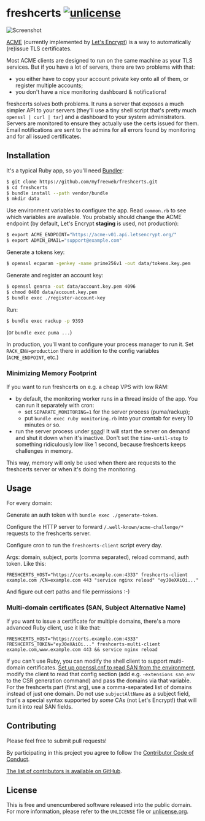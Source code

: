# freshcerts [![unlicense](https://img.shields.io/badge/un-license-green.svg?style=flat)](http://unlicense.org)

![Screenshot](https://files.app.net/h02q76bXk.png)

[ACME](https://letsencrypt.github.io/acme-spec/) (currently implemented by [Let's Encrypt](https://letsencrypt.org)) is a way to automatically (re)issue TLS certificates.

Most ACME clients are designed to run on the same machine as your TLS services. 
But if you have a lot of servers, there are two problems with that:
- you either have to copy your account private key onto all of them, or register multiple accounts;
- you don't have a nice monitoring dashboard & notifications!

freshcerts solves both problems.
It runs a server that exposes a much simpler API to your servers (they'll use a tiny shell script that's pretty much `openssl | curl | tar`) and a dashboard to your system administrators.
Servers are monitored to ensure they actually use the certs issued for them.
Email notifications are sent to the admins for all errors found by monitoring and for all issued certificates.

## Installation

It's a typical Ruby app, so you'll need [Bundler](https://bundler.io):

```bash
$ git clone https://github.com/myfreeweb/freshcerts.git
$ cd freshcerts
$ bundle install --path vendor/bundle
$ mkdir data
```

Use environment variables to configure the app. Read `common.rb` to see which variables are available.
You probably should change the ACME endpoint (by default, Let's Encrypt **staging** is used, not production):

```bash
$ export ACME_ENDPOINT="https://acme-v01.api.letsencrypt.org/"
$ export ADMIN_EMAIL="support@example.com"
```

Generate a tokens key:

```bash
$ openssl ecparam -genkey -name prime256v1 -out data/tokens.key.pem
```

Generate and register an account key:

```bash
$ openssl genrsa -out data/account.key.pem 4096
$ chmod 0400 data/account.key.pem
$ bundle exec ./register-account-key
```

Run:

```bash
$ bundle exec rackup -p 9393
```

(or `bundle exec puma ...`)

In production, you'll want to configure your process manager to run it.
Set `RACK_ENV=production` there in addition to the config variables (`ACME_ENDPOINT`, etc.)

### Minimizing Memory Footprint

If you want to run freshcerts on e.g. a cheap VPS with low RAM:

- by default, the monitoring worker runs in a thread inside of the app. You can run it separately with cron:
  - set `SEPARATE_MONITORING=1` for the server process (puma/rackup);
  - put `bundle exec ruby monitoring.rb` into your crontab for every 10 minutes or so.
- run the server process under [soad](https://github.com/myfreeweb/soad)! It will start the server on demand and shut it down when it's inactive. Don't set the `time-until-stop` to something ridiculously low like 1 second, because freshcerts keeps challenges in memory.

This way, memory will only be used when there are requests to the freshcerts server or when it's doing the monitoring.

## Usage

For every domain:

Generate an auth token with `bundle exec ./generate-token`.

Configure the HTTP server to forward `/.well-known/acme-challenge/*` requests to the freshcerts server.

Configure cron to run the `freshcerts-client` script every day.

Args: domain, subject, ports (comma separated), reload command, auth token. Like this:

```
FRESHCERTS_HOST="https://certs.example.com:4333" freshcerts-client example.com /CN=example.com 443 "service nginx reload" "eyJ0eXAiOi..."
```

And figure out cert paths and file permissions :-)

### Multi-domain certificates (SAN, Subject Alternative Name)

If you want to issue a certificate for multiple domains, there's a more advanced Ruby client, use it like that:

```
FRESHCERTS_HOST="https://certs.example.com:4333" FRESHCERTS_TOKEN="eyJ0eXAiOi..." freshcerts-multi-client example.com,www.example.com 443 && service nginx reload
```

If you can't use Ruby, you can modify the shell client to support multi-domain certificates. [Set up openssl.cnf to read SAN from the environment](https://security.stackexchange.com/a/86999), modify the client to read that config section (add e.g. `-extensions san_env` to the CSR generation command) and pass the domains via that variable. For the freshcerts part (first arg), use a comma-separated list of domains instead of just one domain. Do not use `subjectAltName` as a subject field, that's a special syntax supported by *some* CAs (not Let's Encrypt!) that will turn it into real SAN fields.

## Contributing

Please feel free to submit pull requests!

By participating in this project you agree to follow the [Contributor Code of Conduct](http://contributor-covenant.org/version/1/4/).

[The list of contributors is available on GitHub](https://github.com/myfreeweb/freshcerts/graphs/contributors).

## License

This is free and unencumbered software released into the public domain.  
For more information, please refer to the `UNLICENSE` file or [unlicense.org](http://unlicense.org).
